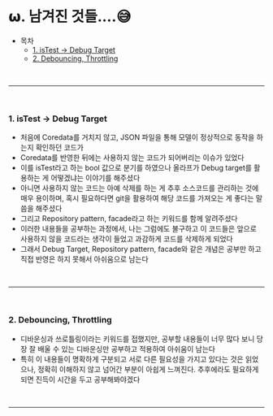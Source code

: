 # 𝞈. 남겨진 것들....😅

* 목차
    * [1. isTest -> Debug Target](#1-istest---debug-target)
    * [2. Debouncing, Throttling](#2-debouncing-throttling)

<br>

---

<br>

### 1. isTest -> Debug Target
* 처음에 Coredata를 거치지 않고, JSON 파일을 통해 모델이 정상적으로 동작을 하는지 확인하던 코드가
* Coredata를 반영한 뒤에는 사용하지 않는 코드가 되어버리는 이슈가 있었다
* 이를 isTest라고 하는 bool 값으로 분기를 하였으나 올라프가 Debug target를 활용하는 게 어떻겠냐는 이야기를 해주셨다
* 아니면 사용하지 않는 코드는 아예 삭제를 하는 게 추후 소스코드를 관리하는 것에 매우 용이하며, 혹시 필요하다면 git을 활용하여 해당 코드를 가져오는 게 좋다는 말씀을 해주셨다
* 그리고 Repository pattern, facade라고 하는 키워드를 함께 알려주셨다
* 이러한 내용들을 공부하는 과정에서, 나는 그럼에도 불구하고 이 코드들은 앞으로 사용하지 않을 코드라는 생각이 들었고 과감하게 코드를 삭제하게 되었다
* 그래서 Debug Target, Repository pattern, facade와 같은 개념은 공부만 하고 직접 반영은 하지 못해서 아쉬움으로 남는다
<br>

---

<br>

### 2. Debouncing, Throttling
* 디바운싱과 쓰로틀링이라는 키워드를 접했지만, 공부할 내용들이 너무 많다 보니 당장 잘 배울 수 있는 디바운싱만 공부하고 적용하여 아쉬움이 남는다
* 특히 이 내용들이 명확하게 구분되고 서로 다른 필요성을 가지고 있다는 것은 읽었으나, 정확히 이해하지 않고 넘어간 부분이 아쉽게 느껴진다. 추후에라도 필요하게 되면 진득이 시간을 두고 공부해봐야겠다

<br>

---

